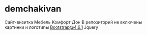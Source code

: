 # demchakivan
Сайт-визитка Мебель Комфорт Дон 
В репозиторий не включены картинки и логотипы
Bootstrap@4.6.1
Jquery
